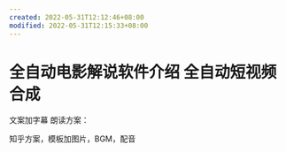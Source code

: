 ```yaml
---
created: 2022-05-31T12:12:46+08:00
modified: 2022-05-31T12:15:33+08:00
---
```


# 全自动电影解说软件介绍 全自动短视频合成

文案加字幕 朗读方案：

知乎方案，模板加图片，BGM，配音
